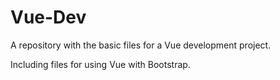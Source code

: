 # Vue-Dev
A repository with the basic files for a Vue development project.

Including files for using Vue with Bootstrap.
